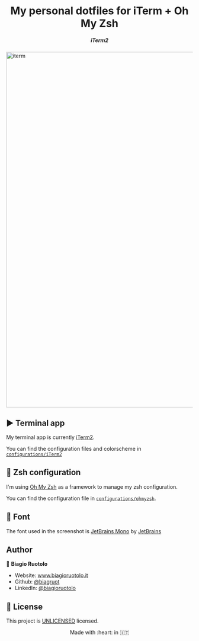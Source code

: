 <h1 align="center">My personal dotfiles for iTerm + Oh My Zsh</h1>

<p align="center">
  <h5 align="center"> iTerm2 </h5>
  <img width="960" alt="iterm" src="https://user-images.githubusercontent.com/16043890/91900774-78de2100-ec9f-11ea-98cf-ed6cd4428a80.png">
</p>

## :arrow_forward: Terminal app

My terminal app is currently [iTerm2](https://www.iterm2.com).

You can find the configuration files and colorscheme in [`configurations/iTerm2`](configurations/iTerm2/)

## :1234: Zsh configuration

I'm using [Oh My Zsh](https://github.com/ohmyzsh/ohmyzsh) as a framework to manage my zsh configuration.

You can find the configuration file in [`configurations/ohmyzsh`](configurations/ohmyzsh/).

## :abcd: Font

The font used in the screenshot is [JetBrains Mono](https://www.jetbrains.com/lp/mono/) by [JetBrains](https://www.jetbrains.com)


## Author

👤 **Biagio Ruotolo**

* Website: www.biagioruotolo.it
* Github: [@biagruot](https://github.com/biagruot)
* LinkedIn: [@biagioruotolo](https://linkedin.com/in/biagioruotolo)

## 📝 License

This project is [UNLICENSED](https://github.com/biagruot/my-dotfiles/blob/master/LICENSE) licensed.

<p align="center"> Made with :heart: in 🇮🇹 </p>
